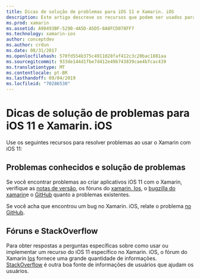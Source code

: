 ```yaml
---
title: Dicas de solução de problemas para iOS 11 e Xamarin. iOS
description: Este artigo descreve os recursos que podem ser usados para solucionar problemas ao desenvolver aplicativos Xamarin. iOS. Ele aborda relatórios de bugs, notas de versão, blog de versões do Xamarin e opções de suporte.
ms.prod: xamarin
ms.assetid: A90493BF-5298-4A5D-A5D5-8A8FCD078FF7
ms.technology: xamarin-ios
author: conceptdev
ms.author: crdun
ms.date: 08/31/2017
ms.openlocfilehash: 570fd554b375c4911028faf412c3c20bac1881aa
ms.sourcegitcommit: 933de144d1fbe7d412e49b743839cae4bfcac439
ms.translationtype: MT
ms.contentlocale: pt-BR
ms.lasthandoff: 09/04/2019
ms.locfileid: "70286530"
---
```

# <a name="troubleshooting-tips-for-ios-11-and-xamarinios"></a>Dicas de solução de problemas para iOS 11 e Xamarin. iOS

Use os seguintes recursos para resolver problemas ao usar o Xamarin com iOS 11:

## <a name="known-issues-and-troubleshooting"></a>Problemas conhecidos e solução de problemas

Se você encontrar problemas ao criar aplicativos iOS 11 com o Xamarin, verifique as [notas de versão](https://docs.microsoft.com/xamarin/ios/release-notes/), os fóruns do [xamarin. Ios](https://forums.xamarin.com/categories/ios), o [bugzilla do xamarin](https://bugzilla.xamarin.com/query.cgi?product=iOS)e o [GitHub](https://github.com/xamarin/xamarin-macios/issues) quanto a problemas existentes.

Se você acha que encontrou um bug no Xamarin. iOS, relate o problema [no GitHub](https://github.com/xamarin/xamarin-macios/issues).

## <a name="forums-and-stackoverflow"></a>Fóruns e StackOverflow

Para obter respostas a perguntas específicas sobre como usar ou implementar um recurso do iOS 11 específico no Xamarin. iOS, o fórum do Xamarin [Ios](http://forums.xamarin.com/categories/ios) fornece uma grande quantidade de informações. [StackOverflow](https://stackoverflow.com/search?tab=newest&q=xamarin) é outra boa fonte de informações de usuários que ajudam os usuários.
